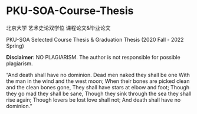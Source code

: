# PKU-SOA-Course-Thesis
北京大学 艺术史论双学位 课程论文&amp;毕业论文 

PKU-SOA Selected Course Thesis &amp; Graduation Thesis (2020 Fall - 2022 Spring)

**Disclaimer**: NO PLAGIARISM. The author is not responsible for possible plagiarism.



“And death shall have no dominion. 
Dead men naked they shall be one 
With the man in the wind and the west moon; 
When their bones are picked clean and the clean bones gone, 
They shall have stars at elbow and foot; 
Though they go mad they shall be sane, 
Though they sink through the sea they shall rise again; 
Though lovers be lost love shall not; 
And death shall have no dominion.”
